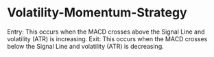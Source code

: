 # Volatility-Momentum-Strategy

Entry: This occurs when the MACD crosses above the Signal Line and volatility (ATR) is increasing.
Exit: This occurs when the MACD crosses below the Signal Line and volatility (ATR) is decreasing.
